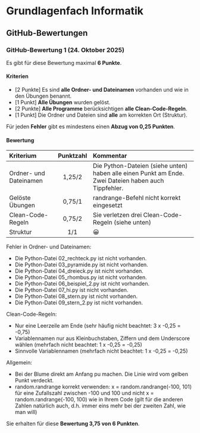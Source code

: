 # Grundlagenfach Informatik

## GitHub-Bewertungen

### GitHub-Bewertung 1 (24. Oktober 2025)

Es gibt für diese Bewertung maximal **6 Punkte**.

#### Kriterien

- [2 Punkte] Es sind **alle Ordner- und Dateinamen** vorhanden und wie in den Übungen benannt.
- [1 Punkt] **Alle Übungen** wurden gelöst.
- [2 Punkte] **Alle Programme** berücksichtigen **alle Clean-Code-Regeln**.
- [1 Punkt] Die Ordner und Dateien sind **alle** am korrekten Ort (Struktur).

Für jeden **Fehler** gibt es mindestens einen **Abzug von 0,25 Punkten**.

#### Bewertung

| **Kriterium**          | **Punktzahl** | **Kommentar**                                                                                        |
|:-----------------------|:-------------:|:-----------------------------------------------------------------------------------------------------|
| Ordner- und Dateinamen |    1,25/2     | Die Python-Dateien (siehe unten) haben alle einen Punkt am Ende. Zwei Dateien haben auch Tippfehler. |
| Gelöste Übungen        |    0,75/1     | randrange-Befehl nicht korrekt eingesetzt                                                            |
| Clean-Code-Regeln      |    0,75/2     | Sie verletzen drei Clean-Code-Regeln (siehe unten)                                                   |
| Struktur               |      1/1      | :grinning:                                                                                           |

Fehler in Ordner- und Dateinamen:

- Die Python-Datei 02_rechteck.py ist nicht vorhanden.
- Die Python-Datei 03_pyramide.py ist nicht vorhanden.
- Die Python-Datei 04_dreieck.py ist nicht vorhanden.
- Die Python-Datei 05_rhombus.py ist nicht vorhanden.
- Die Python-Datei 06_beispiel_2.py ist nicht vorhanden.
- Die Python-Datei 07_hi.py ist nicht vorhanden.
- Die Python-Datei 08_stern.py ist nicht vorhanden.
- Die Python-Datei 09_stern_2.py ist nicht vorhanden.

Clean-Code-Regeln:

- Nur eine Leerzeile am Ende (sehr häufig nicht beachtet: 3 x -0,25 = -0,75)
- Variablennamen nur aus Kleinbuchstaben, Ziffern und dem Underscore wählen (mehrfach nicht beachtet: 1 x -0,25 = -0,25)
- Sinnvolle Variablennamen (mehrfach nicht beachtet: 1 x -0,25 = -0,25)

Allgemein:

- Bei der Blume direkt am Anfang pu machen. Die Linie wird vom gelben Punkt verdeckt.
- random.randrange korrekt verwenden: x = random.randrange(-100, 101) für eine Zufallszahl zwischen -100 und 100 und
  nicht x = random.randrange(-100, 100) wie in Ihrem Code (gilt für die anderen Zahlen natürlich auch, d.h. immer eins
  mehr bei der zweiten Zahl, wie man will)

Sie erhalten für diese **Bewertung 3,75 von 6 Punkten**.
